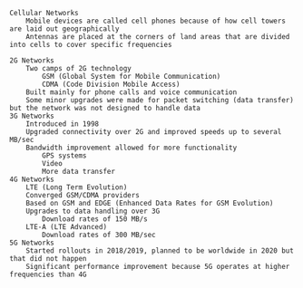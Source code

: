 
    Cellular Networks
        Mobile devices are called cell phones because of how cell towers are laid out geographically
        Antennas are placed at the corners of land areas that are divided into cells to cover specific frequencies

    2G Networks
        Two camps of 2G technology
            GSM (Global System for Mobile Communication)
            CDMA (Code Division Mobile Access)
        Built mainly for phone calls and voice communication
        Some minor upgrades were made for packet switching (data transfer) but the network was not designed to handle data 
    3G Networks
        Introduced in 1998
        Upgraded connectivity over 2G and improved speeds up to several MB/sec
        Bandwidth improvement allowed for more functionality 
            GPS systems
            Video
            More data transfer
    4G Networks
        LTE (Long Term Evolution)
        Converged GSM/CDMA providers
        Based on GSM and EDGE (Enhanced Data Rates for GSM Evolution)
        Upgrades to data handling over 3G
            Download rates of 150 MB/s
        LTE-A (LTE Advanced)
            Download rates of 300 MB/sec
    5G Networks
        Started rollouts in 2018/2019, planned to be worldwide in 2020 but that did not happen 
        Significant performance improvement because 5G operates at higher frequencies than 4G